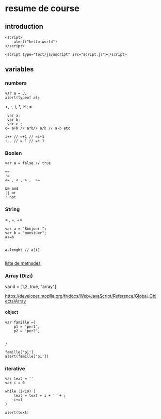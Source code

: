 # resume de course

## introduction

````
<script> 
    alert("hello world")
</script>
````

````
<script type="text/javascript" src="script.js"></script>

````

## variables

### numbers

```
var a = 3;
alert(typeof a);

```

+, -, /, *, %; =

```
 var a;
 var b;
 var c ;
c= a+b // a*b// a/b // a-b etc

i++ // =+1 // =i+1
i-- // =-1 // =i-1
```

### Boolen

```
var a = false // true

== 
!=
<= , < , > ,  >=

&& and
|| or
! not

```

### String

 = , +, +=

```
var a = "Bonjour ";
var b = "monsiuer";
a+=b


a.lenght // a[i]


```

[liste de methodes](https://playcode.io/javascript/methods)

### Array (Dizi)

var d = [1,2, true, "array"]

https://developer.mozilla.org/fr/docs/Web/JavaScript/Reference/Global_Objects/Array



#### object
```
var famille ={
    p1 = 'per1',
    p2 = 'per2',


}

famille['p1']
alert(famille['p1'])
```

### iterative 


```
var text = '' 
var i = 0

while (i<10) {
    text = text + i + '' + ;
    i+=1
}

alert(text)
```